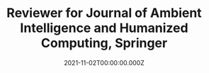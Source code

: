 ---
title: Reviewer for Journal of Ambient Intelligence and Humanized Computing, Springer
date: 2021-11-02T00:00:00.000Z
date_end: 2022-01-11
all_day: true
publishDate: 2021-12-30T17:55:17.980Z
featured: false
authors: []
---